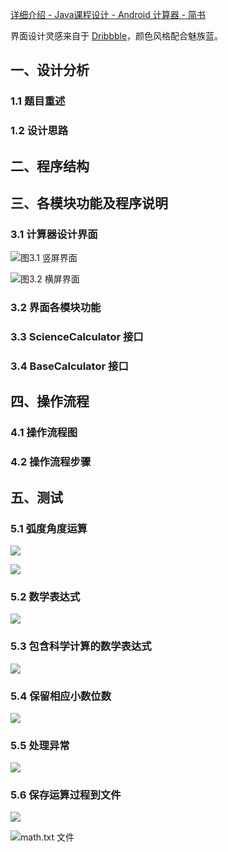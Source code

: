 [详细介绍 - Java课程设计 - Android 计算器 - 简书](http://www.jianshu.com/p/55c725e4e7d8)

界面设计灵感来自于 [Dribbble](https://dribbble.com/shots)，颜色风格配合魅族蓝。

## 一、设计分析
### 1.1 题目重述
### 1.2 设计思路

## 二、程序结构

## 三、各模块功能及程序说明
### 3.1 计算器设计界面

![图3.1 竖屏界面](http://upload-images.jianshu.io/upload_images/1877813-42ff45d347171cec.png?imageMogr2/auto-orient/strip%7CimageView2/2/w/1240)

![图3.2 横屏界面](http://upload-images.jianshu.io/upload_images/1877813-99fe32a88535dada.png?imageMogr2/auto-orient/strip%7CimageView2/2/w/1240)

### 3.2 界面各模块功能
### 3.3 ScienceCalculator 接口
### 3.4 BaseCalculator 接口

## 四、操作流程
### 4.1 操作流程图
### 4.2 操作流程步骤

## 五、测试

### 5.1 弧度角度运算

![](http://upload-images.jianshu.io/upload_images/1877813-60502fd65d681fa5.png?imageMogr2/auto-orient/strip%7CimageView2/2/w/1240)


![](http://upload-images.jianshu.io/upload_images/1877813-0f7349237a4b060b.png?imageMogr2/auto-orient/strip%7CimageView2/2/w/1240)

### 5.2 数学表达式

![](http://upload-images.jianshu.io/upload_images/1877813-005cff6c09fb01f8.png?imageMogr2/auto-orient/strip%7CimageView2/2/w/1240)

### 5.3 包含科学计算的数学表达式


![](http://upload-images.jianshu.io/upload_images/1877813-2ea981f062f365de.png?imageMogr2/auto-orient/strip%7CimageView2/2/w/1240)

### 5.4 保留相应小数位数


![](http://upload-images.jianshu.io/upload_images/1877813-000f073a2a30b113.png?imageMogr2/auto-orient/strip%7CimageView2/2/w/1240)

### 5.5 处理异常


![](http://upload-images.jianshu.io/upload_images/1877813-512adb757d9d9c18.png?imageMogr2/auto-orient/strip%7CimageView2/2/w/1240)

### 5.6 保存运算过程到文件

![](http://upload-images.jianshu.io/upload_images/1877813-48a18e6f387a0fd8.png?imageMogr2/auto-orient/strip%7CimageView2/2/w/1240)


![math.txt 文件](http://upload-images.jianshu.io/upload_images/1877813-7821a96e6579d6d0.png?imageMogr2/auto-orient/strip%7CimageView2/2/w/1240)

